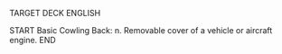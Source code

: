 TARGET DECK
ENGLISH

START
Basic
Cowling
Back: n. Removable cover of a vehicle or aircraft engine.
END
